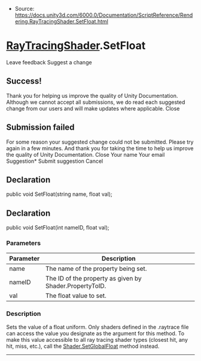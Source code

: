 * Source: https://docs.unity3d.com/6000.0/Documentation/ScriptReference/Rendering.RayTracingShader.SetFloat.html

#  [RayTracingShader](https://docs.unity3d.com/6000.0/Documentation/ScriptReference/Rendering.RayTracingShader.html).SetFloat
Leave feedback
Suggest a change
## Success!
Thank you for helping us improve the quality of Unity Documentation. Although we cannot accept all submissions, we do read each suggested change from our users and will make updates where applicable.
Close
## Submission failed
For some reason your suggested change could not be submitted. Please <a>try again</a> in a few minutes. And thank you for taking the time to help us improve the quality of Unity Documentation.
Close
Your name Your email Suggestion* Submit suggestion
Cancel
## Declaration
public void SetFloat(string name, float val); 
## Declaration
public void SetFloat(int nameID, float val); 
### Parameters
Parameter | Description  
---|---  
name | The name of the property being set.  
nameID | The ID of the property as given by Shader.PropertyToID.  
val | The float value to set.  
### Description
Sets the value of a float uniform.
Only shaders defined in the .raytrace file can access the value you designate as the argument for this method. To make this value accessible to all ray tracing shader types (closest hit, any hit, miss, etc.), call the [Shader.SetGlobalFloat](https://docs.unity3d.com/6000.0/Documentation/ScriptReference/Shader.SetGlobalFloat.html) method instead.
* * *
